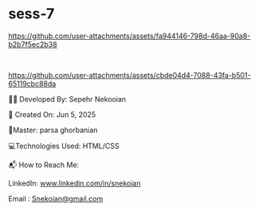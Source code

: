 # sess-7
https://github.com/user-attachments/assets/fa944146-798d-46aa-90a8-b2b7f5ec2b38

<br>

https://github.com/user-attachments/assets/cbde04d4-7088-43fa-b501-65119cbc88da


👨‍💻 Developed By: Sepehr Nekooian

📅 Created On: Jun 5, 2025

💫Master: parsa ghorbanian 

💻Technologies Used: HTML/CSS 

📬 How to Reach Me:

LinkedIn: www.linkedin.com/in/snekoian

Email : Snekoian@gmail.com
